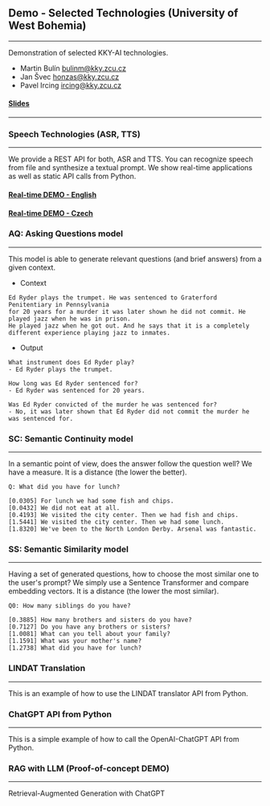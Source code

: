 ## Demo - Selected Technologies (University of West Bohemia)
---
Demonstration of selected KKY-AI technologies.

- Martin Bulín <bulinm@kky.zcu.cz>
- Jan Švec <honzas@kky.zcu.cz>
- Pavel Ircing <ircing@kky.zcu.cz>

#### [Slides](https://edu.kitt.ai/talk/c4dhi/)
---

### Speech Technologies (ASR, TTS)
---
We provide a REST API for both, ASR and TTS. You can recognize speech from file and synthesize a textual prompt. We show real-time applications as well as static API calls from Python.

#### [Real-time DEMO - English](https://prod.speechcloud.kky.zcu.cz:9444/index.html?devel/bulinm/robot-v1-en)
#### [Real-time DEMO - Czech](https://prod.speechcloud.kky.zcu.cz:9444/index.html?devel/bulinm/robot-v1-cs)

### AQ: Asking Questions model
---
This model is able to generate relevant questions (and brief answers) from a given context.

- Context
``` 
Ed Ryder plays the trumpet. He was sentenced to Graterford Penitentiary in Pennsylvania 
for 20 years for a murder it was later shown he did not commit. He played jazz when he was in prison. 
He played jazz when he got out. And he says that it is a completely different experience playing jazz to inmates.
```

- Output
```
What instrument does Ed Ryder play? 
- Ed Ryder plays the trumpet. 

How long was Ed Ryder sentenced for? 
- Ed Ryder was sentenced for 20 years.

Was Ed Ryder convicted of the murder he was sentenced for? 
- No, it was later shown that Ed Ryder did not commit the murder he was sentenced for.
```

### SC: Semantic Continuity model
---
In a semantic point of view, does the answer follow the question well? We have a measure. It is a distance (the lower the better).

```
Q: What did you have for lunch?

[0.0305] For lunch we had some fish and chips.
[0.0432] We did not eat at all.
[0.4193] We visited the city center. Then we had fish and chips.
[1.5441] We visited the city center. Then we had some lunch.
[1.8320] We've been to the North London Derby. Arsenal was fantastic.
```

### SS: Semantic Similarity model
---
Having a set of generated questions, how to choose the most similar one to the user's prompt? We simply use a Sentence Transformer and compare embedding vectors.
It is a distance (the lower the most similar).

```
Q0: How many siblings do you have?

[0.3885] How many brothers and sisters do you have?
[0.7127] Do you have any brothers or sisters?
[1.0081] What can you tell about your family?
[1.1591] What was your mother's name?
[1.2738] What did you have for lunch?
```

### LINDAT Translation
---
This is an example of how to use the LINDAT translator API from Python.

### ChatGPT API from Python
---
This is a simple example of how to call the OpenAI-ChatGPT API from Python.

### RAG with LLM (Proof-of-concept DEMO)
---
Retrieval-Augmented Generation with ChatGPT